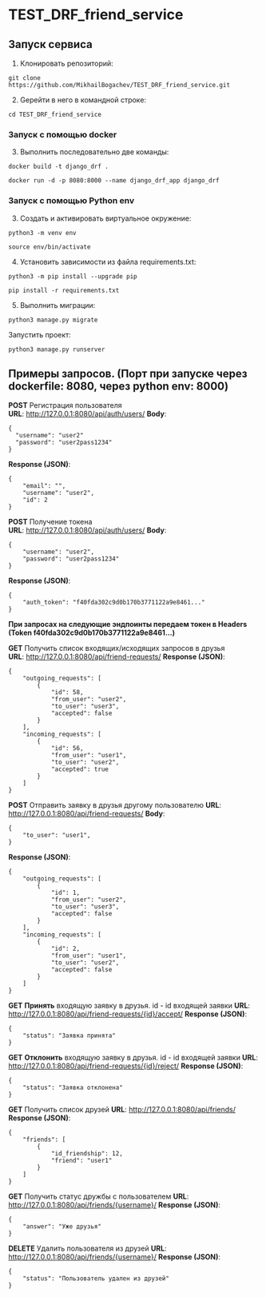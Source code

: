 # TEST_DRF_friend_service
## Запуск сервиса
1. Клонировать репозиторий:
```
git clone https://github.com/MikhailBogachev/TEST_DRF_friend_service.git
```
2. Gерейти в него в командной строке:
```
cd TEST_DRF_friend_service
```
### Запуск с помощью docker
3. Выполнить последовательно две команды:
```
docker build -t django_drf .
```

```
docker run -d -p 8080:8000 --name django_drf_app django_drf
```
### Запуск с помощью Python env
3. Cоздать и активировать виртуальное окружение:
```
python3 -m venv env
```

```
source env/bin/activate
```
4. Установить зависимости из файла requirements.txt:

```
python3 -m pip install --upgrade pip
```

```
pip install -r requirements.txt
```

5. Выполнить миграции:

```
python3 manage.py migrate
```

Запустить проект:

```
python3 manage.py runserver
```

## Примеры запросов. (Порт при запуске через dockerfile: 8080, через python env: 8000)
__**POST**__ Регистрация пользователя  
**URL**: http://127.0.0.1:8080/api/auth/users/ 
**Body**:
```
{
  "username": "user2"
  "password": "user2pass1234"
}
```
**Response (JSON)**:
```
{
    "email": "",
    "username": "user2",
    "id": 2
}
```

__**POST**__ Получение токена  
**URL**: http://127.0.0.1:8080/api/auth/users/ 
**Body**:
```
{
    "username": "user2",
    "password": "user2pass1234"
}
```
**Response (JSON)**:
```
{
    "auth_token": "f40fda302c9d0b170b3771122a9e8461..."
}
```

__При запросах на следующие эндпоинты передаем токен в Headers (Token f40fda302c9d0b170b3771122a9e8461...)__

__**GET**__ Получить список входящих/исходящих запросов в друзья  
**URL**: http://127.0.0.1:8080/api/friend-requests/ 
**Response (JSON)**:
```
{
    "outgoing_requests": [
        {
            "id": 58,
            "from_user": "user2",
            "to_user": "user3",
            "accepted": false
        }
    ],
    "incoming_requests": [
        {
            "id": 56,
            "from_user": "user1",
            "to_user": "user2",
            "accepted": true
        }
    ]
}
```

__**POST**__ Отправить заявку в друзья другому пользователю
**URL**: http://127.0.0.1:8080/api/friend-requests/ 
**Body**:
```
{
    "to_user": "user1",
}
```
**Response (JSON)**:
```
{
    "outgoing_requests": [
        {
            "id": 1,
            "from_user": "user2",
            "to_user": "user3",
            "accepted": false
        }
    ],
    "incoming_requests": [
        {
            "id": 2,
            "from_user": "user1",
            "to_user": "user2",
            "accepted": false
        }
    ]
}
```

__**GET**__ **Принять** входящую заявку в друзья. id - id входящей заявки
**URL**: http://127.0.0.1:8080/api/friend-requests/{id}/accept/
**Response (JSON)**:
```
{
    "status": "Заявка принята"
}
```


__**GET**__ **Отклонить** входящую заявку в друзья. id - id входящей заявки
**URL**: http://127.0.0.1:8080/api/friend-requests/{id}/reject/
**Response (JSON)**:
```
{
    "status": "Заявка отклонена"
}
```

__**GET**__ Получить список друзей
**URL**: http://127.0.0.1:8080/api/friends/
**Response (JSON)**:
```
{
    "friends": [
        {
            "id_friendship": 12,
            "friend": "user1"
        }
    ]
}
```

__**GET**__ Получить статус дружбы с пользователем
**URL**: http://127.0.0.1:8080/api/friends/{username}/
**Response (JSON)**:
```
{
    "answer": "Уже друзья"
}
```

__**DELETE**__ Удалить пользователя из друзей
**URL**: http://127.0.0.1:8080/api/friends/{username}/
**Response (JSON)**:
```
{
    "status": "Пользователь удален из друзей"
}
```
